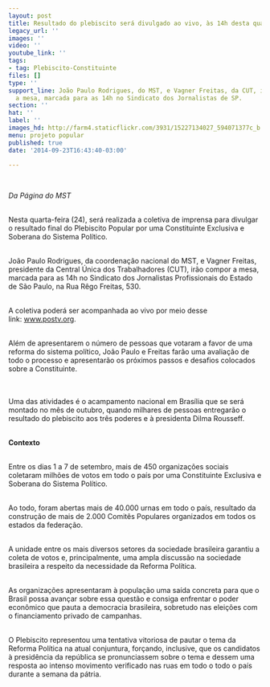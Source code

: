 ```yaml
---
layout: post
title: Resultado do plebiscito será divulgado ao vivo, às 14h desta quarta-feira
legacy_url: ''
images: ''
video: ''
youtube_link: ''
tags:
- tag: Plebiscito-Constituinte
files: []
type: ''
support_line: João Paulo Rodrigues, do MST, e Vagner Freitas, da CUT, irão compor
  a mesa, marcada para as 14h no Sindicato dos Jornalistas de SP.
section: ''
hat: ''
label: ''
images_hd: http://farm4.staticflickr.com/3931/15227134027_594071377c_b.jpg
menu: projeto popular
published: true
date: '2014-09-23T16:43:40-03:00'

---
```

<p>&nbsp;</p>

<p><em>Da P&aacute;gina do MST</em></p>

<p><br />
Nesta quarta-feira (24), ser&aacute; realizada a coletiva de imprensa para divulgar o resultado final do Plebiscito Popular por uma Constituinte Exclusiva e Soberana do Sistema Pol&iacute;tico.</p>

<p><br />
Jo&atilde;o Paulo Rodrigues, da coordena&ccedil;&atilde;o nacional do MST, e Vagner Freitas, presidente da Central &Uacute;nica dos Trabalhadores (CUT), ir&atilde;o compor a mesa, marcada para as 14h no Sindicato dos Jornalistas Profissionais do Estado de S&atilde;o Paulo, na Rua R&ecirc;go Freitas, 530.</p>

<p><br />
A coletiva poder&aacute; ser acompanhada ao vivo por meio desse link:&nbsp;<a href="http://www.postv.org/">www.postv.org</a>.</p>

<p><br />
Al&eacute;m de apresentarem o n&uacute;mero de pessoas que votaram a favor de uma reforma do sistema pol&iacute;tico, Jo&atilde;o Paulo e Freitas far&atilde;o uma avalia&ccedil;&atilde;o de todo o processo e apresentar&atilde;o os pr&oacute;ximos passos e desafios colocados sobre a Constituinte.</p>

<p><br />
<br />
Uma das atividades &eacute; o acampamento nacional em Bras&iacute;lia que se ser&aacute; montado no m&ecirc;s de outubro, quando milhares de pessoas entregar&atilde;o o resultado do plebiscito aos tr&ecirc;s poderes e &agrave; presidenta Dilma Rousseff.</p>

<p><br />
<strong>Contexto</strong></p>

<p><br />
Entre os dias 1 a 7 de setembro, mais de 450 organiza&ccedil;&otilde;es sociais coletaram milh&otilde;es de votos em todo o pa&iacute;s por uma Constituinte Exclusiva e Soberana do Sistema Pol&iacute;tico.</p>

<p><br />
Ao todo, foram abertas mais de 40.000 urnas em todo o pa&iacute;s, resultado da constru&ccedil;&atilde;o de mais de 2.000 Comit&ecirc;s Populares organizados em todos os estados da federa&ccedil;&atilde;o.</p>

<p><br />
A unidade entre os mais diversos setores da sociedade brasileira garantiu a coleta de votos e, principalmente, uma ampla discuss&atilde;o na sociedade brasileira a respeito da necessidade da Reforma Pol&iacute;tica.</p>

<p><br />
As organiza&ccedil;&otilde;es apresentaram &agrave; popula&ccedil;&atilde;o uma sa&iacute;da concreta para que o Brasil possa avan&ccedil;ar sobre essa quest&atilde;o e consiga enfrentar o poder econ&ocirc;mico que pauta a democracia brasileira, sobretudo nas elei&ccedil;&otilde;es com o financiamento privado de campanhas.</p>

<p><br />
O Plebiscito representou uma tentativa vitoriosa de pautar o tema da Reforma Pol&iacute;tica na atual conjuntura, for&ccedil;ando, inclusive, que os candidatos &agrave; presid&ecirc;ncia da rep&uacute;blica se pronunciassem sobre o tema e dessem uma resposta ao intenso movimento verificado nas ruas em todo o todo o pa&iacute;s durante a semana da p&aacute;tria.</p>

